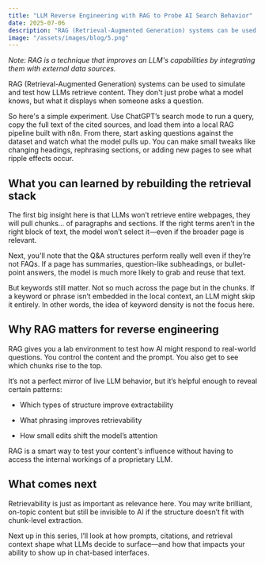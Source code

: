 ```yaml
---
title: "LLM Reverse Engineering with RAG to Probe AI Search Behavior"
date: 2025-07-06
description: "RAG (Retrieval-Augmented Generation) systems can be used to simulate and test how LLMs retrieve content."
image: "/assets/images/blog/5.png"
---
```

*Note: RAG is a technique that improves an LLM's capabilities by integrating them with external data sources.*

RAG (Retrieval-Augmented Generation) systems can be used to simulate and test how LLMs retrieve content. They don't just probe what a model knows, but what it displays when someone asks a question.

So here's a simple experiment. Use ChatGPT’s search mode to run a query, copy the full text of the cited sources, and load them into a local RAG pipeline built with n8n. From there, start asking questions against the dataset and watch what the model pulls up. You can make small tweaks like changing headings, rephrasing sections, or adding new pages to see what ripple effects occur.

## What you can learned by rebuilding the retrieval stack
The first big insight here is that LLMs won’t retrieve entire webpages, they will pull chunks... of paragraphs and sections. If the right terms aren’t in the right block of text, the model won’t select it—even if the broader page is relevant.

Next, you'll note that the Q&A structures perform really well even if they’re not FAQs. If a page has summaries, question-like subheadings, or bullet-point answers, the model is much more likely to grab and reuse that text.

But keywords still matter. Not so much across the page but in the chunks. If a keyword or phrase isn’t embedded in the local context, an LLM might skip it entirely. In other words, the idea of keyword density is not the focus here.

## Why RAG matters for reverse engineering
RAG gives you a lab environment to test how AI might respond to real-world questions. You control the content and the prompt. You also get to see which chunks rise to the top.

It’s not a perfect mirror of live LLM behavior, but it’s helpful enough to reveal certain patterns:

- Which types of structure improve extractability

- What phrasing improves retrievability

- How small edits shift the model’s attention

RAG is a smart way to test your content's influence without having to access the internal workings of a proprietary LLM.

## What comes next
Retrievability is just as important as relevance here. You may write brilliant, on-topic content but still be invisible to AI if the structure doesn’t fit with chunk-level extraction.

Next up in this series, I’ll look at how prompts, citations, and retrieval context shape what LLMs decide to surface—and how that impacts your ability to show up in chat-based interfaces.